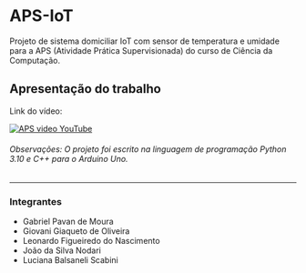 # APS-IoT
Projeto de sistema domiciliar IoT com sensor de temperatura e umidade para a APS (Atividade Prática Supervisionada) do curso de Ciência da Computação.


## Apresentação do trabalho
Link do vídeo:

[![APS video YouTube](http://img.youtube.com/vi/xFxAc2rcYlw/0.jpg)](http://www.youtube.com/watch?v=xFxAc2rcYlw)


###### Observações: O projeto foi escrito na linguagem de programação Python 3.10 e C++ para o Arduino Uno.
___

### Integrantes
- Gabriel Pavan de Moura
- Giovani Giaqueto de Oliveira
- Leonardo Figueiredo do Nascimento
- João da Silva Nodari
- Luciana Balsaneli Scabini
